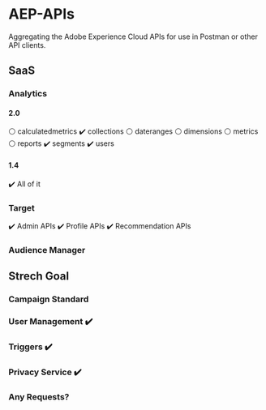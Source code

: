 # AEP-APIs

Aggregating the Adobe Experience Cloud APIs for use in Postman or other API clients.

## SaaS

### Analytics

#### 2.0

:white_circle: calculatedmetrics
:heavy_check_mark: collections
:white_circle: dateranges
:white_circle: dimensions
:white_circle: metrics
:white_circle: reports
:heavy_check_mark: segments
:heavy_check_mark: users

#### 1.4

:heavy_check_mark: All of it

### Target

:heavy_check_mark: Admin APIs
:heavy_check_mark: Profile APIs
:heavy_check_mark: Recommendation APIs


### Audience Manager

## Strech Goal

### Campaign Standard 

### User Management :heavy_check_mark:

### Triggers :heavy_check_mark:

### Privacy Service :heavy_check_mark:

### Any Requests?
